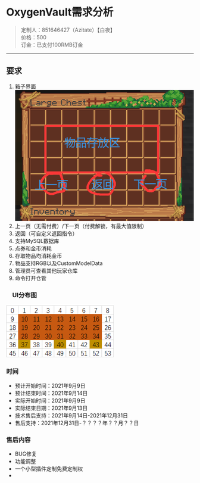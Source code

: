 # OxygenVault需求分析

> 定制人：851646427（Azitate）【白夜】<br>
> 价格：500<br>
> 订金：已支付100RMB订金<br>
<hr>

## 要求

1. 箱子界面<br>
   ![img.png](image/用户需求图.png "界面分布图")
2. 上一页（无需付费）/下一页（付费解锁，有最大值限制）
3. 返回（可自定义返回指令）
4. 支持MySQL数据库
5. 点券和金币消耗
6. 存取物品均消耗金币
7. 物品支持RGB以及CustomModelData
8. 管理员可查看其他玩家仓库
9. 命令打开仓管

### 　UI分布图

![img.png](image/UI分布图.png "UI分布图")

### 时间

- 预计开始时间：2021年9月9日
- 预计结束时间：2021年9月14日
- 实际开始时间：2021年9月9日
- 实际结束日期：2021年9月13日
- 技术售后支持：2021年9月14日-2021年12月31日
- 售后支持：2021年12月31日-？？？？年？？月？？日

### 售后内容

- BUG修复
- 功能调整
- 一个小型插件定制免费定制权
- 